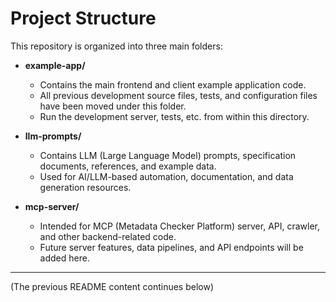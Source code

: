 # Project Structure

This repository is organized into three main folders:

- **example-app/**
  - Contains the main frontend and client example application code.
  - All previous development source files, tests, and configuration files have been moved under this folder.
  - Run the development server, tests, etc. from within this directory.

- **llm-prompts/**
  - Contains LLM (Large Language Model) prompts, specification documents, references, and example data.
  - Used for AI/LLM-based automation, documentation, and data generation resources.

- **mcp-server/**
  - Intended for MCP (Metadata Checker Platform) server, API, crawler, and other backend-related code.
  - Future server features, data pipelines, and API endpoints will be added here.

---

(The previous README content continues below)

